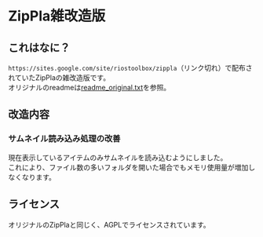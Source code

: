 # ZipPla雑改造版

## これはなに？
`https://sites.google.com/site/riostoolbox/zippla`（リンク切れ）で配布されていたZipPlaの雑改造版です。  
オリジナルのreadmeは[readme_original.txt](readme_original.txt)を参照。

## 改造内容
### サムネイル読み込み処理の改善
現在表示しているアイテムのみサムネイルを読み込むようにしました。  
これにより、ファイル数の多いフォルダを開いた場合でもメモリ使用量が増加しなくなります。

## ライセンス
オリジナルのZipPlaと同じく、AGPLでライセンスされています。